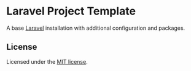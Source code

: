 # Laravel Project Template

A base [Laravel](https://laravel.com/) installation with additional configuration and packages.

## License

Licensed under the [MIT license](https://opensource.org/licenses/MIT).
